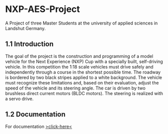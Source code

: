 # NXP-AES-Project 
A Project of three Master Students at the university of applied sciences in Landshut Germany.

## 1.1 Introduction
The goal of the project is the construction and programming of a model vehicle for the Next Experience (NXP) Cup with a specially built, self-driving vehicle. In this competition the 1:18 scale vehicles must drive safely and independently through a course in the shortest possible time. The roadway is bordered by two black stripes applied to a white background. The vehicle must recognize these limitations and, based on their evaluation, adjust the speed of the vehicle and its steering angle. The car is driven
by two brushless direct current motors (BLDC motors). The steering is realized with a servo drive.


## 1.2 Documentation
For documentation [>click-here<](https://github.com/CEcker94/nxp-aes-documentation) 
